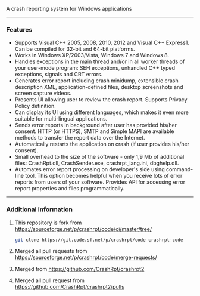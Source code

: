 A crash reporting system for Windows applications

----

### Features

- Supports Visual C++ 2005, 2008, 2010, 2012 and Visual C++ Express1. Can be compiled for 32-bit and 64-bit platforms.
- Works in Windows XP/2003/Vista, Windows 7 and Windows 8.
- Handles exceptions in the main thread and/or in all worker threads of your user-mode program: SEH exceptions, unhandled C++ typed exceptions, signals and CRT errors.
- Generates error report including crash minidump, extensible crash description XML, application-defined files, desktop screenshots and screen capture videos.
- Presents UI allowing user to review the crash report. Supports Privacy Policy definition.
- Can display its UI using different languages, which makes it even more suitable for multi-lingual applications.
- Sends error reports in background after user has provided his/her consent. HTTP (or HTTPS), SMTP and Simple MAPI are available methods to transfer the report data over the Internet.
- Automatically restarts the application on crash (if user provides his/her consent).
- Small overhead to the size of the software - only 1,9 Mb of additional files: CrashRpt.dll, CrashSender.exe, crashrpt_lang.ini, dbghelp.dll.
- Automates error report processing on developer's side using command-line tool. This option becomes helpful when you receive lots of error reports from users of your software. Provides API for accessing error report properties and files programmatically.

----

### Additional Information

1. This repository is fork from https://sourceforge.net/p/crashrpt/code/ci/master/tree/ 

   ```bash
   git clone https://git.code.sf.net/p/crashrpt/code crashrpt-code
   ```

2. Merged all pull requests from https://sourceforge.net/p/crashrpt/code/merge-requests/
3. Merged from https://github.com/CrashRpt/crashrpt2
4. Merged all pull request from https://github.com/CrashRpt/crashrpt2/pulls
